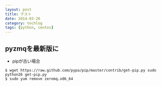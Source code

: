 ```yaml
---
layout: post
title: テスト
date: 2014-03-26
category: techlog
tags: [python, centos]
---
```


## pyzmqを最新版に
- pipが古い場合

```
$ wget https://raw.github.com/pypa/pip/master/contrib/get-pip.py sudo python26 get-pip.py
$ sudo yum remove zeromq.x86_64
```

